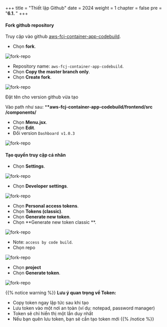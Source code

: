 +++
title = "Thiết lập Github"
date = 2024
weight = 1
chapter = false
pre = "<b>6.1. </b>"
+++

#### Fork github repository

Truy cập vào github [aws-fcj-container-app-codebuild](https://github.com/FromSunNews/aws-fcj-container-app-codebuild).

- Chọn **fork**.

![fork-repo](/images/6-cicd-codebuild/6.1.1.png)

- Repository name: `aws-fcj-container-app-codebuild`.
- Chọn **Copy the master branch only**.
- Chọn **Create fork**.

![fork-repo](/images/6-cicd-codebuild/6.1.2.png)

Đặt tên cho version github vừa tạo

Vào path như sau: \***\*aws-fcj-container-app-codebuild/frontend/src
/components/**

- Chọn **Menu.jsx**.
- Chọn **Edit**.
- Đổi version `Dashboard v1.0.3`

![fork-repo](/images/6-cicd-codebuild/6.1.3.png)

#### Tạo quyền truy cập cá nhân

- Chọn **Settings**.

![fork-repo](/images/6-cicd-codebuild/6.1.4.png)

- Chọn **Developer settings**.

![fork-repo](/images/6-cicd-codebuild/6.1.5.png)

- Chọn **Personal access tokens**.
- Chọn **Tokens (classic)**.
- Chọn **Generate new token**.
- Chọn **Generate new token classic **.

![fork-repo](/images/6-cicd-codebuild/6.1.6.png)

- Note: `access by code build`.
- Chọn repo

![fork-repo](/images/6-cicd-codebuild/6.1.7.png)

- Chọn **project**
- Chọn **Generate token**.

![fork-repo](/images/6-cicd-codebuild/6.1.8.png)

{{% notice warning %}}
**Lưu ý quan trọng về Token:**

- Copy token ngay lập tức sau khi tạo
- Lưu token vào một nơi an toàn (ví dụ: notepad, password manager)
- Token sẽ chỉ hiển thị một lần duy nhất
- Nếu bạn quên lưu token, bạn sẽ cần tạo token mới
  {{% /notice %}}
